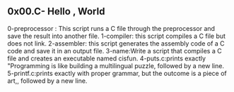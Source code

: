 0x00.C- Hello , World
--------------------------------
0-preprocessor : This script runs a C file through the preprocessor and save the result into another file.
1-compiler: this script compiles a C file but does not link.
2-assembler: this script generates the assembly code of a C code and save it in an output file.
3-name:Write a script that compiles a C file and creates an executable named cisfun.
4-puts.c:prints exactly "Programming is like building a multilingual puzzle, followed by a new line.
5-printf.c:prints exactly with proper grammar, but the outcome is a piece of art,, followed by a new line.
